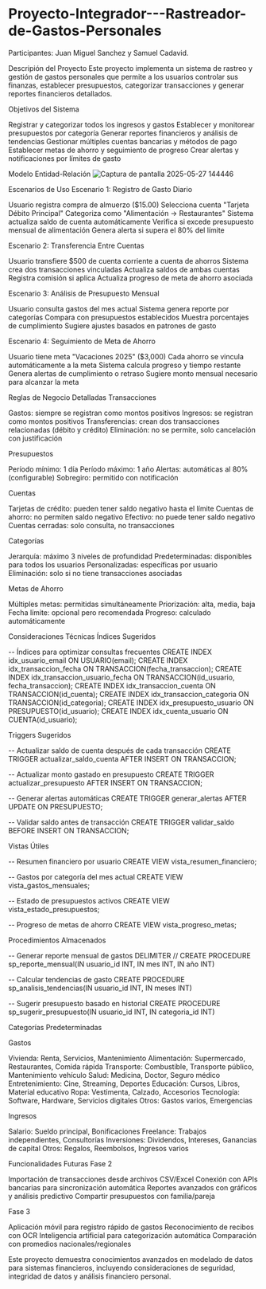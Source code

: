 # Proyecto-Integrador---Rastreador-de-Gastos-Personales

Participantes: Juan Miguel Sanchez y Samuel Cadavid.

 Descripión del Proyecto
Este proyecto implementa un sistema de rastreo y gestión de gastos personales que permite a los usuarios controlar sus finanzas, establecer presupuestos, categorizar transacciones y generar reportes financieros detallados.

  Objetivos del Sistema

Registrar y categorizar todos los ingresos y gastos
Establecer y monitorear presupuestos por categoría
Generar reportes financieros y análisis de tendencias
Gestionar múltiples cuentas bancarias y métodos de pago
Establecer metas de ahorro y seguimiento de progreso
Crear alertas y notificaciones por límites de gasto

  Modelo Entidad-Relación
![Captura de pantalla 2025-05-27 144446](https://github.com/user-attachments/assets/4564afc8-9bb2-472c-a332-6eabce58cc6f)

Escenarios de Uso
Escenario 1: Registro de Gasto Diario

Usuario registra compra de almuerzo ($15.00)
Selecciona cuenta "Tarjeta Débito Principal"
Categoriza como "Alimentación → Restaurantes"
Sistema actualiza saldo de cuenta automáticamente
Verifica si excede presupuesto mensual de alimentación
Genera alerta si supera el 80% del límite

Escenario 2: Transferencia Entre Cuentas

Usuario transfiere $500 de cuenta corriente a cuenta de ahorros
Sistema crea dos transacciones vinculadas
Actualiza saldos de ambas cuentas
Registra comisión si aplica
Actualiza progreso de meta de ahorro asociada

Escenario 3: Análisis de Presupuesto Mensual

Usuario consulta gastos del mes actual
Sistema genera reporte por categorías
Compara con presupuestos establecidos
Muestra porcentajes de cumplimiento
Sugiere ajustes basados en patrones de gasto

Escenario 4: Seguimiento de Meta de Ahorro

Usuario tiene meta "Vacaciones 2025" ($3,000)
Cada ahorro se vincula automáticamente a la meta
Sistema calcula progreso y tiempo restante
Genera alertas de cumplimiento o retraso
Sugiere monto mensual necesario para alcanzar la meta

Reglas de Negocio Detalladas
Transacciones

Gastos: siempre se registran como montos positivos
Ingresos: se registran como montos positivos
Transferencias: crean dos transacciones relacionadas (débito y crédito)
Eliminación: no se permite, solo cancelación con justificación

Presupuestos

Período mínimo: 1 día
Período máximo: 1 año
Alertas: automáticas al 80% (configurable)
Sobregiro: permitido con notificación

Cuentas

Tarjetas de crédito: pueden tener saldo negativo hasta el límite
Cuentas de ahorro: no permiten saldo negativo
Efectivo: no puede tener saldo negativo
Cuentas cerradas: solo consulta, no transacciones

Categorías

Jerarquía: máximo 3 niveles de profundidad
Predeterminadas: disponibles para todos los usuarios
Personalizadas: específicas por usuario
Eliminación: solo si no tiene transacciones asociadas

Metas de Ahorro

Múltiples metas: permitidas simultáneamente
Priorización: alta, media, baja
Fecha límite: opcional pero recomendada
Progreso: calculado automáticamente

Consideraciones Técnicas
Índices Sugeridos

-- Índices para optimizar consultas frecuentes
CREATE INDEX idx_usuario_email ON USUARIO(email);
CREATE INDEX idx_transaccion_fecha ON TRANSACCION(fecha_transaccion);
CREATE INDEX idx_transaccion_usuario_fecha ON TRANSACCION(id_usuario, fecha_transaccion);
CREATE INDEX idx_transaccion_cuenta ON TRANSACCION(id_cuenta);
CREATE INDEX idx_transaccion_categoria ON TRANSACCION(id_categoria);
CREATE INDEX idx_presupuesto_usuario ON PRESUPUESTO(id_usuario);
CREATE INDEX idx_cuenta_usuario ON CUENTA(id_usuario);

Triggers Sugeridos

-- Actualizar saldo de cuenta después de cada transacción
CREATE TRIGGER actualizar_saldo_cuenta 
AFTER INSERT ON TRANSACCION;

-- Actualizar monto gastado en presupuesto
CREATE TRIGGER actualizar_presupuesto 
AFTER INSERT ON TRANSACCION;

-- Generar alertas automáticas
CREATE TRIGGER generar_alertas 
AFTER UPDATE ON PRESUPUESTO;

-- Validar saldo antes de transacción
CREATE TRIGGER validar_saldo 
BEFORE INSERT ON TRANSACCION;

Vistas Útiles

-- Resumen financiero por usuario
CREATE VIEW vista_resumen_financiero;

-- Gastos por categoría del mes actual
CREATE VIEW vista_gastos_mensuales;

-- Estado de presupuestos activos
CREATE VIEW vista_estado_presupuestos;

-- Progreso de metas de ahorro
CREATE VIEW vista_progreso_metas;

Procedimientos Almacenados

-- Generar reporte mensual de gastos
DELIMITER //
CREATE PROCEDURE sp_reporte_mensual(IN usuario_id INT, IN mes INT, IN año INT)

-- Calcular tendencias de gasto
CREATE PROCEDURE sp_analisis_tendencias(IN usuario_id INT, IN meses INT)

-- Sugerir presupuesto basado en historial
CREATE PROCEDURE sp_sugerir_presupuesto(IN usuario_id INT, IN categoria_id INT)

Categorías Predeterminadas

Gastos

Vivienda: Renta, Servicios, Mantenimiento
Alimentación: Supermercado, Restaurantes, Comida rápida
Transporte: Combustible, Transporte público, Mantenimiento vehículo
Salud: Medicina, Doctor, Seguro médico
Entretenimiento: Cine, Streaming, Deportes
Educación: Cursos, Libros, Material educativo
Ropa: Vestimenta, Calzado, Accesorios
Tecnología: Software, Hardware, Servicios digitales
Otros: Gastos varios, Emergencias

Ingresos

Salario: Sueldo principal, Bonificaciones
Freelance: Trabajos independientes, Consultorías
Inversiones: Dividendos, Intereses, Ganancias de capital
Otros: Regalos, Reembolsos, Ingresos varios

Funcionalidades Futuras
Fase 2

Importación de transacciones desde archivos CSV/Excel
Conexión con APIs bancarias para sincronización automática
Reportes avanzados con gráficos y análisis predictivo
Compartir presupuestos con familia/pareja

Fase 3

Aplicación móvil para registro rápido de gastos
Reconocimiento de recibos con OCR
Inteligencia artificial para categorización automática
Comparación con promedios nacionales/regionales

Este proyecto demuestra conocimientos avanzados en modelado de 
datos para sistemas financieros, incluyendo consideraciones de 
seguridad, integridad de datos y análisis financiero personal.
  
